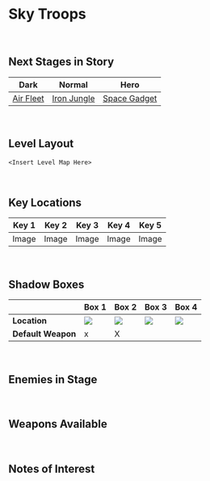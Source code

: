 # Sky Troops

<br />

## Next Stages in Story
|Dark|Normal|Hero|
|--|--|--|
|[Air Fleet](../AirFleet)|[Iron Jungle](../IronJungle)|[Space Gadget](../SpaceGadget)|

<br />

## Level Layout
```
<Insert Level Map Here>
```

<br />

## Key Locations
|Key 1|Key 2|Key 3|Key 4|Key 5|
|--|--|--|--|--|
|Image|Image|Image|Image|Image|

<br />

## Shadow Boxes
| | Box 1|Box 2|Box 3|Box 4|
|-|-|-|-|-|
|__Location__|[ ![](../../img/ShadowBoxes/SkyTroopsShadowBox1.png) ](../../img/ShadowBoxes/SkyTroopsShadowBox1.png)|[ ![](../../img/ShadowBoxes/SkyTroopsShadowBox2.png) ](../../img/ShadowBoxes/SkyTroopsShadowBox2.png)|[ ![](../../img/ShadowBoxes/SkyTroopsShadowBox3.png) ](../../img/ShadowBoxes/SkyTroopsShadowBox3.png)|[ ![](../../img/ShadowBoxes/SkyTroopsShadowBox4.png) ](../../img/ShadowBoxes/SkyTroopsShadowBox4.png)|
|__Default Weapon__|x|X| | |

<br />

## Enemies in Stage

<br />

## Weapons Available

<br />

## Notes of Interest

<br />